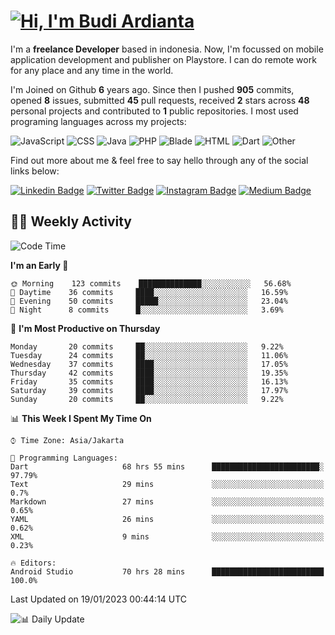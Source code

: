 # [![Hi, I'm Budi Ardianta](https://readme-typing-svg.herokuapp.com?size=24&vCenter=true&lines=%F0%9F%91%8B+Hi%2C+I'm+Budi+Ardianta+;%F0%9F%92%BB+Android+And+Web+Developer+)](https://git.io/typing-svg)

I'm a **freelance Developer** based in indonesia. Now, I'm focussed on mobile application development and publisher on Playstore. I can do remote work for any place and any time in the world.

I'm Joined on Github **6** years ago. Since then I pushed **905** commits, opened **8** issues, submitted **45** pull requests, received **2** stars across **48** personal projects and contributed to **1** public repositories.
I most used programing languages across my projects:

![JavaScript](https://img.shields.io/badge/-JavaScript-%23f1e05a?style=flat&logo=JavaScript&logoColor=white)
![CSS](https://img.shields.io/badge/-CSS-%23563d7c?style=flat&logo=CSS&logoColor=white)
![Java](https://img.shields.io/badge/-Java-%23b07219?style=flat&logo=Java&logoColor=white)
![PHP](https://img.shields.io/badge/-PHP-%234F5D95?style=flat&logo=PHP&logoColor=white)
![Blade](https://img.shields.io/badge/-Blade-%23f7523f?style=flat&logo=Blade&logoColor=white)
![HTML](https://img.shields.io/badge/-HTML-%23e34c26?style=flat&logo=HTML&logoColor=white)
![Dart](https://img.shields.io/badge/-Dart-%2300B4AB?style=flat&logo=Dart&logoColor=white)
![Other](https://img.shields.io/badge/-Other-%23ededed?style=flat&logo=Other&logoColor=white)

Find out more about me & feel free to say hello through any of the social links below:

[![Linkedin Badge](https://img.shields.io/badge/-budiardianata-blue?style=flat&logo=Linkedin&logoColor=white&link=https://www.linkedin.com/in/budiardianata/)](https://www.linkedin.com/in/budiardianata/)
[![Twitter Badge](https://img.shields.io/badge/-budiardianata-%231DA1F2.svg?style=flat&logo=twitter&logoColor=white&link=https://www.twitter.com/budiardianata)](https://www.linkedin.com/in/budiardianata/)
[![Instagram Badge](https://img.shields.io/badge/-budiardianata-purple?style=flat&logo=instagram&logoColor=white&link=https://instagram.com/budiardianata/)](https://instagram.com/budiardianata)
[![Medium Badge](https://img.shields.io/badge/-@budiardianata-%2312100E.svg?style=flat&logo=Medium&logoColor=white&link=https://medium.com/@budiardianata/)](https://medium.com/@budiardianata)

## 👨‍💻 Weekly Activity
<!--START_SECTION:waka-->
![Code Time](http://img.shields.io/badge/Code%20Time-1%2C519%20hrs%2035%20mins-blue)

**I'm an Early 🐤** 

```text
🌞 Morning    123 commits    ██████████████░░░░░░░░░░░   56.68% 
🌆 Daytime    36 commits     ████░░░░░░░░░░░░░░░░░░░░░   16.59% 
🌃 Evening    50 commits     █████░░░░░░░░░░░░░░░░░░░░   23.04% 
🌙 Night      8 commits      █░░░░░░░░░░░░░░░░░░░░░░░░   3.69%

```
📅 **I'm Most Productive on Thursday** 

```text
Monday       20 commits     ██░░░░░░░░░░░░░░░░░░░░░░░   9.22% 
Tuesday      24 commits     ██░░░░░░░░░░░░░░░░░░░░░░░   11.06% 
Wednesday    37 commits     ████░░░░░░░░░░░░░░░░░░░░░   17.05% 
Thursday     42 commits     ████░░░░░░░░░░░░░░░░░░░░░   19.35% 
Friday       35 commits     ████░░░░░░░░░░░░░░░░░░░░░   16.13% 
Saturday     39 commits     ████░░░░░░░░░░░░░░░░░░░░░   17.97% 
Sunday       20 commits     ██░░░░░░░░░░░░░░░░░░░░░░░   9.22%

```


📊 **This Week I Spent My Time On** 

```text
⌚︎ Time Zone: Asia/Jakarta

💬 Programming Languages: 
Dart                     68 hrs 55 mins      ████████████████████████░   97.79% 
Text                     29 mins             ░░░░░░░░░░░░░░░░░░░░░░░░░   0.7% 
Markdown                 27 mins             ░░░░░░░░░░░░░░░░░░░░░░░░░   0.65% 
YAML                     26 mins             ░░░░░░░░░░░░░░░░░░░░░░░░░   0.62% 
XML                      9 mins              ░░░░░░░░░░░░░░░░░░░░░░░░░   0.23%

🔥 Editors: 
Android Studio           70 hrs 28 mins      █████████████████████████   100.0%

```


 Last Updated on 19/01/2023 00:44:14 UTC
<!--END_SECTION:waka-->

![📊 Daily Update](https://github.com/budiardianata/budiardianata/actions/workflows/update-activity.yml/badge.svg)
